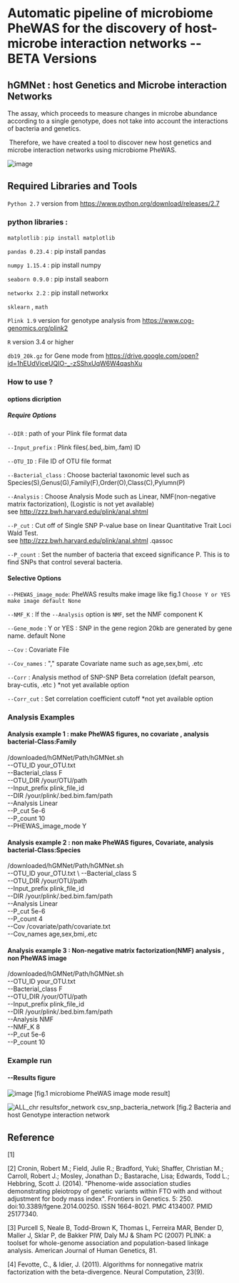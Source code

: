 # Automatic pipeline of microbiome PheWAS for the discovery of host-microbe interaction networks --BETA Versions
## hGMNet : host Genetics and Microbe interaction Networks 
 
 The assay, which proceeds to measure changes in microbe abundance according to a single genotype, does not take into account the interactions of bacteria and genetics.
 
 Therefore, we have created a tool to discover new host genetics and microbe interaction networks using microbiome PheWAS.
 
![image](https://user-images.githubusercontent.com/51352117/64018100-6c902700-cb66-11e9-8d2f-c99823794e8e.png)

 
## Required Libraries and Tools

`Python 2.7` version from https://www.python.org/download/releases/2.7

### python libraries : 

 `matplotlib`  :  `pip install matplotlib`
 
 `pandas 0.23.4`  : pip install pandas
 
 `numpy 1.15.4`  :  pip install numpy
 
 `seaborn 0.9.0` :  pip install seaborn
 
 `networkx 2.2`  :  pip install networkx
 
 `sklearn` , `math`

`Plink 1.9` version for genotype analysis from https://www.cog-genomics.org/plink2

`R` version 3.4 or higher 

`db19_20k.gz` for Gene mode from  https://drive.google.com/open?id=1hEUdViceUQIO-_-zSShxUqW6W4qashXu

### How to use ?
#### options dicription 
##### Require Options
 `--DIR`              : path of your Plink file format data 
 
 `--Input_prefix`     : Plink files(.bed,.bim,.fam) ID
 
 `--OTU_ID`           : File ID of OTU file format       
 
 `--Bacterial_class`  : Choose bacterial taxonomic level such as Species(S),Genus(G),Family(F),Order(O),Class(C),Pylumn(P)
 
 `--Analysis`         : Choose Analysis Mode such as Linear, NMF(non-negative matrix factorization), (Logistic is not yet available) \
                       see http://zzz.bwh.harvard.edu/plink/anal.shtml 
                       
 `--P_cut`            : Cut off of Single SNP P-value base on linear Quantitative Trait Loci Wald Test.\
                       see http://zzz.bwh.harvard.edu/plink/anal.shtml .qassoc
                       
 `--P_count`          : Set the number of bacteria that exceed significance P. This is to find SNPs that control several bacteria.
 
 #### Selective Options
 
 `--PHEWAS_image_mode`: PheWAS results make image like fig.1     `Choose Y or YES make image default None`
 
 `--NMF_K`            : If the `--Analysis` option is `NMF`, set the NMF component K
 
 `--Gene_mode`        : Y or YES : SNP in the gene region 20kb are generated by gene name. default None
 
 `--Cov`              : Covariate File 
 
 `--Cov_names`        : "," sparate Covariate name such as age,sex,bmi, .etc
 
 `--Corr`             : Analysis method of SNP-SNP Beta correlation (defalt pearson, bray-cutis, .etc )  *not yet available option
 
 `--Corr_cut`         : Set correlation coefficient cutoff  *not yet available option

### Analysis Examples
#### Analysis example 1 : make PheWAS figures, no covariate , analysis bacterial-Class:Family
/downloaded/hGMNet/Path/hGMNet.sh \
    --OTU_ID your_OTU.txt \
    --Bacterial_class F \
    --OTU_DIR /your/OTU/path \
    --Input_prefix plink_file_id \
    --DIR /your/plink/.bed.bim.fam/path \
    --Analysis Linear \
    --P_cut 5e-6 \
    --P_count 10 \
    --PHEWAS_image_mode Y
        
#### Analysis example 2 : non make PheWAS figures, Covariate, analysis bacterial-Class:Species
/downloaded/hGMNet/Path/hGMNet.sh \
    --OTU_ID your_OTU.txt \ 
    --Bacterial_class S \
    --OTU_DIR /your/OTU/path \
    --Input_prefix plink_file_id \
    --DIR /your/plink/.bed.bim.fam/path \
    --Analysis Linear \
    --P_cut 5e-6 \
    --P_count 4 \
    --Cov /covariate/path/covariate.txt \
    --Cov_names age,sex,bmi,.etc
    
#### Analysis example 3 : Non-negative matrix factorization(NMF) analysis , non PheWAS image 
/downloaded/hGMNet/Path/hGMNet.sh \
    --OTU_ID your_OTU.txt \
    --Bacterial_class F \
    --OTU_DIR /your/OTU/path \
    --Input_prefix plink_file_id \
    --DIR /your/plink/.bed.bim.fam/path \
    --Analysis NMF \
    --NMF_K 8 \
    --P_cut 5e-6 \
    --P_count 10 
    
    
### Example run     


#### --Results figure

![image](https://user-images.githubusercontent.com/51352117/64018954-d3aedb00-cb68-11e9-9506-c16b18a1b5de.png)
[fig.1 microbiome PheWAS image mode result]

![ALL_chr resultsfor_network csv_snp_bacteria_network](https://user-images.githubusercontent.com/51352117/64018795-5aaf8380-cb68-11e9-984e-d138e42b7ca3.png)
[fig.2 Bacteria and host Genotype interaction network

## Reference 
 [1]
 
 [2]  Cronin, Robert M.; Field, Julie R.; Bradford, Yuki; Shaffer, Christian M.; Carroll, Robert J.; Mosley, Jonathan D.; Bastarache,         Lisa; Edwards, Todd L.; Hebbring, Scott J. (2014). "Phenome-wide association studies demonstrating pleiotropy of genetic variants       within FTO with and without adjustment for body mass index". Frontiers in Genetics. 5: 250. doi:10.3389/fgene.2014.00250. ISSN           1664-8021. PMC 4134007. PMID 25177340.
 
 [3] Purcell S, Neale B, Todd-Brown K, Thomas L, Ferreira MAR, Bender D, Maller J, Sklar P, de Bakker PIW, Daly MJ & Sham PC (2007) 
      PLINK: a toolset for whole-genome association and population-based linkage analysis. American Journal of Human Genetics, 81.
  
 [4] Fevotte, C., & Idier, J. (2011). Algorithms for nonnegative matrix factorization with the beta-divergence. Neural Computation, 23(9).
